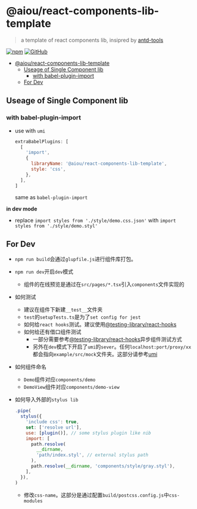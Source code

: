 # @aiou/react-components-lib-template
> a template of react components lib, insipred by [antd-tools](https://github.com/ant-design/antd-tools)

[![npm](https://img.shields.io/npm/v/@aiou/react-components-lib-template?style=for-the-badge)](https://github.com/JiangWeixian/templates/tree/master/packages/core) [![GitHub](https://img.shields.io/github/license/jiangweixian/templates?style=for-the-badge)](https://github.com/JiangWeixian/templates/tree/master/packages/react-components-lib-template)

- [@aiou/react-components-lib-template](#aioureact-components-lib-template)
  - [Useage of Single Component lib](#useage-of-single-component-lib)
    - [with babel-plugin-import](#with-babel-plugin-import)
  - [For Dev](#for-dev)

## Useage of Single Component lib

### with babel-plugin-import

- use with `umi`
  
  ```js
  extraBabelPlugins: [
    [
      'import',
      {
        libraryName: '@aiou/react-components-lib-template',
        style: 'css',
      },
    ],
  ]
  ```

  same as `babel-plugin-import`

**in dev mode**

- replace `import styles from './style/demo.css.json'` with `import styles from './style/demo.styl'`

## For Dev

- `npm run build`会通过`glupfile.js`进行组件库打包。
- `npm run dev`开启`dev`模式
  - 组件的在线预览是通过在`src/pages/*.tsx`引入`components`文件实现的
- 如何测试
  - 建议在组件下新建`__test__`文件夹
  - `test`的`setupTests.ts`是为了`set config for jest`
  - 如何给`react hooks`测试。建议使用[@testing-library/react-hooks]()
  - 如何给还有借口组件测试
    - 一部分需要参考[@testing-library/react-hooks]()异步组件测试方式
    - 另外在`dev`模式下开启了`umi`的`sever`。任何`localhost:port/proxy/xx`都会指向`example/src/mock`文件夹。这部分请参考[umi]()
- 如何组件命名
  - `Demo`组件对应`components/demo`
  - `DemoView`组件对应`components/demo-view`
- 如何导入外部的`stylus lib`
  
  ```js
  .pipe(
    stylus({
      'include css': true,
      set: ['resolve url'],
      use: [plugin()], // some stylus plugin like nib
      import: [
        path.resolve(
          __dirname,
          'path/index.styl', // external stylus path
        ),
        path.resolve(__dirname, 'components/style/gray.styl'),
      ],
    }),
  )
  
  ```

  - 修改`css-name`。这部分是通过配置`build/postcss.config.js`中`css-modules`